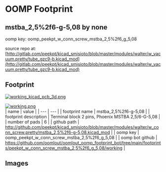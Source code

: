 # OOMP Footprint  
## mstba_2,5%2f6-g-5,08  by none  
  
oomp key: oomp_peekpt_w_conn_screw_mstba_2,5%2f6_g_5,08  
  
source repo at: [http://gitlab.com/peekpt/kicad_smisioto/blob/master/modules/walter/w_vacuum.pretty/tube_gzc9-b.kicad_mod](http://gitlab.com/peekpt/kicad_smisioto/blob/master/modules/walter/w_vacuum.pretty/tube_gzc9-b.kicad_mod)  
## Footprint  
  
[![working_kicad_pcb_3d.png](working_kicad_pcb_3d_600.png)](working_kicad_pcb_3d.png)  
  
[![working.png](working_600.png)](working.png)  
| name | value | 
| --- | --- | 
| footprint name | mstba_2,5%2f6-g-5,08 | 
| footprint description | Terminal block 2 pins, Phoenix MSTBA 2,5/6-G-5,08 | 
| number of pads | 6 | 
| github path | http://github.com/peekpt/kicad_smisioto/blob/master/modules/walter/w_conn_screw.pretty/mstba_2,5%2f6-g-5,08.kicad_mod | 
| oomp key | oomp_peekpt_w_conn_screw_mstba_2,5%2f6_g_5,08 | 
| oomp bot github | https://github.com/oomlout/oomlout_oomp_footprint_bot/tree/main/footprints/peekpt_w_conn_screw_mstba_2,5%2f6_g_5,08/working | 
## Images  
